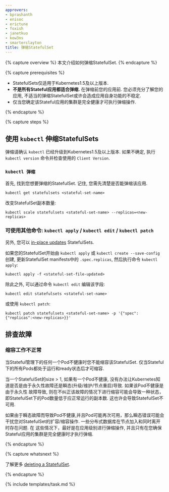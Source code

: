 ```yaml
---
approvers:
- bprashanth
- enisoc
- erictune
- foxish
- janetkuo
- kow3ns
- smarterclayton
title: 弹缩StatefulSet
---
```


{% capture overview %}
本文介绍如何弹缩StatefulSet.
{% endcapture %}

{% capture prerequisites %}

* StatefulSets仅适用于Kubernetes1.5及以上版本.
* **不是所有Stateful应用都适合弹缩.** 在弹缩前您的应用前. 您必须充分了解您的应用, 不适当的弹缩StatefulSet或许会造成应用自身功能的不稳定.
* 仅当您确定该Stateful应用的集群是完全健康才可执行弹缩操作.

{% endcapture %}

{% capture steps %}

## 使用 `kubectl` 伸缩StatefulSets

弹缩请确认 `kubectl` 已经升级到Kubernetes1.5及以上版本. 如果不确定, 执行 `kubectl version` 命令并检查使用的 `Client Version`.

### `kubectl 弹缩`

首先, 找到您想要弹缩的StatefulSet. 记住, 您需先清楚是否能弹缩该应用.

```shell
kubectl get statefulsets <stateful-set-name>
```

改变StatefulSet副本数量:

```shell
kubectl scale statefulsets <stateful-set-name> --replicas=<new-replicas>
```

### 可使用其他命令: `kubectl apply` / `kubectl edit` / `kubectl patch`

另外, 您可以 [in-place updates](/docs/concepts/cluster-administration/manage-deployment/#in-place-updates-of-resources) StatefulSets.

如果您的StatefulSet开始由 `kubectl apply` 或 `kubectl create --save-config`创建,
更新StatefulSet manifests中的 `.spec.replicas`, 然后执行命令 `kubectl apply`:

```shell
kubectl apply -f <stateful-set-file-updated>
```

除此之外, 可以通过命令 `kubectl edit` 编辑该字段:

```shell
kubectl edit statefulsets <stateful-set-name>
```

或使用 `kubectl patch`:

```shell
kubectl patch statefulsets <stateful-set-name> -p '{"spec":{"replicas":<new-replicas>}}'
```

## 排查故障

### 缩容工作不正常

当Stateful管理下的任何一个Pod不健康时您不能缩容该StatefulSet. 仅当Stateful下的所有Pods都处于运行和ready状态后才可缩容.

当一个StatefulSet的size > 1, 如果有一个Pod不健康, 没有办法让Kubernetes知道是否是由于永久性故障还是瞬态(升级/维护/节点重启)导致. 如果该Pod不健康是由于永久性
故障导致, 则在不纠正该故障的情况下进行缩容可能会导致一种状态， 即StatefulSet下的Pod数量低于应正常运行的副本数. 这也许会导致StatefulSet不可用.

如果由于瞬态故障而导致Pod不健康,并且Pod可能再次可用，那么瞬态错误可能会干扰您对StatefulSet的扩容/缩容操作. 一些分布式数据库在节点加入和同时离开时存在问题. 在
这些情况下，最好是在应用级别进行弹缩操作, 并且只有在您确保Stateful应用的集群是完全健康时才执行弹缩.


{% endcapture %}

{% capture whatsnext %}

了解更多 [deleting a StatefulSet](/docs/tasks/manage-stateful-set/deleting-a-statefulset/).

{% endcapture %}

{% include templates/task.md %}
